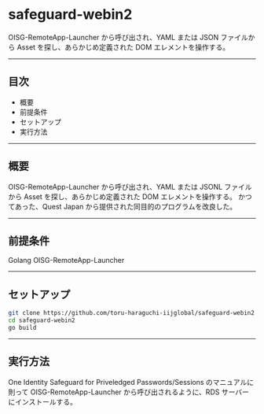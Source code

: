 # safeguard-webin2

OISG-RemoteApp-Launcher から呼び出され、YAML または JSON ファイルから Asset を探し、あらかじめ定義された DOM エレメントを操作する。

---

## 目次

- 概要
- 前提条件
- セットアップ
- 実行方法

---

## 概要

OISG-RemoteApp-Launcher から呼び出され、YAML または JSONL ファイルから Asset を探し、あらかじめ定義された DOM エレメントを操作する。
かつてあった、Quest Japan から提供された同目的のプログラムを改良した。

---

## 前提条件

Golang
OISG-RemoteApp-Launcher

---

## セットアップ

```bash
git clone https://github.com/toru-haraguchi-iijglobal/safeguard-webin2
cd safeguard-webin2
go build
```

---

## 実行方法

One Identity Safeguard for Priveledged Passwords/Sessions のマニュアルに則って OISG-RemoteApp-Launcher から呼び出されるように、RDS サーバーにインストールする。
